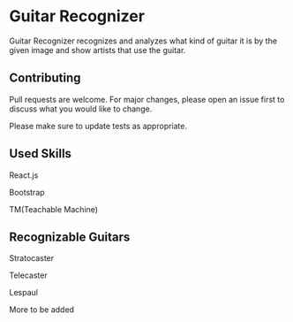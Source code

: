 # Guitar Recognizer

Guitar Recognizer recognizes and analyzes what kind of guitar it is by the given image and show artists that use the guitar.

## Contributing

Pull requests are welcome. For major changes, please open an issue first to discuss what you would like to change.

Please make sure to update tests as appropriate.

## Used Skills

React.js

Bootstrap

TM(Teachable Machine)

## Recognizable Guitars

Stratocaster

Telecaster

Lespaul

More to be added